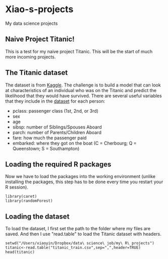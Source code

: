 # Xiao-s-projects
My data science projects
## Naive Project Titanic!

This is a test for my naive project Titanic. This will be the start of much more incoming projects.


## The Titanic dataset

The dataset is from [Kaggle](http://www.kaggle.com). The challenge is to build a model that can look at characteristics of an individual who was on the Titanic and predict the likelihood that they would have survived. There are several useful variables that they include in the [dataset](https://www.kaggle.com/c/titanic-gettingStarted) for each person: 
- pclass: passenger class (1st, 2nd, or 3rd)
- sex
- age
- sibsp: number of Siblings/Spouses Aboard
- parch: number of Parents/Children Aboard
- fare: how much the passenger paid
- embarked: where they got on the boat (C = Cherbourg; Q = Queenstown; S = Southampton)


## Loading the required R packages

Now we have to load the packages into the working environment (unlike installing the packages, this step has to be done every time you restart your R session).

```{r, warning = FALSE, message = FALSE}
library(caret)
library(randomForest)
```
## Loading the dataset

To load the dataset, I first set the path to the folder where my files are saved. And then I use "read.table" to load the Titanic dataset with headers.

```
setwd("/Users/xiaoyin/Dropbox/data\ science\ job/my\ R\ projects")
titanic<-read.table("titanic_train.csv",sep=",",header=TRUE)
head(titanic)
```












